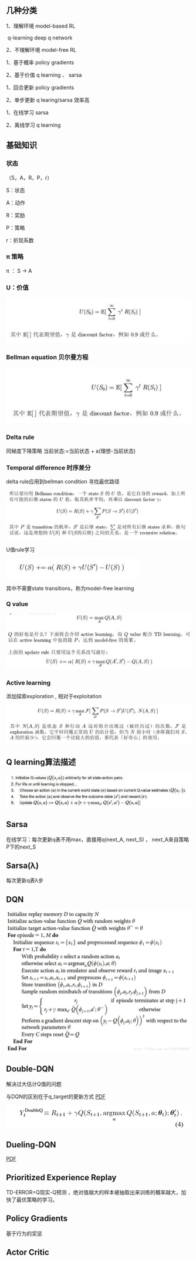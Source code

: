 ## 几种分类

1、理解环境 model-based RL

​	q-learning  deep q network  

2、不理解环境 model-free RL



1、基于概率   policy gradients

2、基于价值   q learning 、 sarsa



1、回合更新  policy gradients

2、单步更新 q learing/sarsa   效率高



1、在线学习   sarsa

2、离线学习  q learning 



## 基础知识

### 状态

（S，A，R，P，r）

S：状态

A：动作

R：奖励

P：策略

r：折现系数



### π 策略

π ： S -> A



### U：价值

![QQ图片20171210143327](https://github.com/mutha008/rl_serise/blob/master/QQ图片20171210143327.png)

### 

### Bellman equation 贝尔曼方程

![](https://github.com/mutha008/rl_serise/blob/master/QQ图片20171210143138.png)

### Delta rule

同梯度下降策略  当前状态:=当前状态 + a(理想-当前状态)



### Temporal difference 时序差分

delta rule应用到bellman condition 寻找最优路径

![QQ图片20171210144551](https://github.com/mutha008/rl_serise/blob/master/QQ图片20171210144551.png)

U值rule学习

![QQ图片20171210145505](https://github.com/mutha008/rl_serise/blob/master/QQ图片20171210145505.png)

其中不需要state transitions，称为model-free learning

### Q value

![QQ图片20171210145649](https://github.com/mutha008/rl_serise/blob/master/QQ图片20171210145649.png)



### Active learning

添加探索exploration ,   相对于exploitation

![QQ图片20171210150204](https://github.com/mutha008/rl_serise/blob/master/QQ图片20171210150204.png)

## Q learning算法描述



![u=771899190,3095662949&fm=173&app=25&f=JPEG](https://github.com/mutha008/rl_serise/blob/master/u=771899190,3095662949&fm=173&app=25&f=JPEG.jpg)



## Sarsa

在线学习：每次更新q表不用max，直接用q(next_A, next_S) ， next_A来自策略P下的next_S

## Sarsa(λ)

每次更新q表λ步

## DQN

![20170612221553966](https://github.com/mutha008/rl_serise/blob/master/20170612221553966.jpg)

## Double-DQN

解决过大估计Q值的问题

与DQN的区别在于q_target的更新方式  [PDF](http://www0.cs.ucl.ac.uk/staff/d.silver/web/Applications_files/doubledqn.pdf)

![ddqn](https://github.com/mutha008/rl_serise/blob/master/ddqn.PNG)

##  Dueling-DQN

[PDF](https://arxiv.org/abs/1511.06581)



## **Prioritized Experience Replay** 

TD-ERROR=Q现实-Q预测  ，绝对值越大的样本被抽取出来训练的概率越大，加快了最优策略的学习。



## Policy Gradients

基于行为的奖惩



## Actor Critic